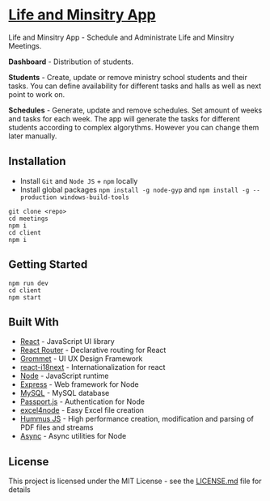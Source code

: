 # [Life and Minsitry App](https://ministry-meetings.herokuapp.com)

Life and Minsitry App - Schedule and Administrate Life and Minsitry Meetings.

**Dashboard** - Distribution of students.

**Students** - Create, update or remove ministry school students and their tasks. You can define availability for different tasks and halls as well as next point to work on.

**Schedules** - Generate, update and remove schedules. Set amount of weeks and tasks for each week. The app will generate the tasks for different students according to complex algorythms. However you can change them later manually.

## Installation

- Install `Git` and `Node JS` + `npm` locally
- Install global packages `npm install -g node-gyp` and `npm install -g --production windows-build-tools`

```
git clone <repo>
cd meetings
npm i
cd client
npm i
```

## Getting Started

```
npm run dev
cd client
npm start
```

## Built With

- [React](https://facebook.github.io/react/) - JavaScript UI library
- [React Router](https://reacttraining.com/react-router/) - Declarative routing for React
- [Grommet](http://grommet.io/) - UI UX Design Framework
- [react-i18next](https://react.i18next.com/) - Internationalization for react
- [Node](https://nodejs.org/) - JavaScript runtime
- [Express](https://expressjs.com/) - Web framework for Node
- [MySQL](github.com/mysqljs/mysql) - MySQL database
- [Passport.js](https://github.com/jaredhanson/passport) - Authentication for Node
- [excel4node](https://github.com/natergj/excel4node) - Easy Excel file creation
- [Hummus JS](https://github.com/galkahana/HummusJS) - High performance creation, modification and parsing of PDF files and streams
- [Async](https://caolan.github.io/async/) - Async utilities for Node

## License

This project is licensed under the MIT License - see the [LICENSE.md](LICENSE.md) file for details
